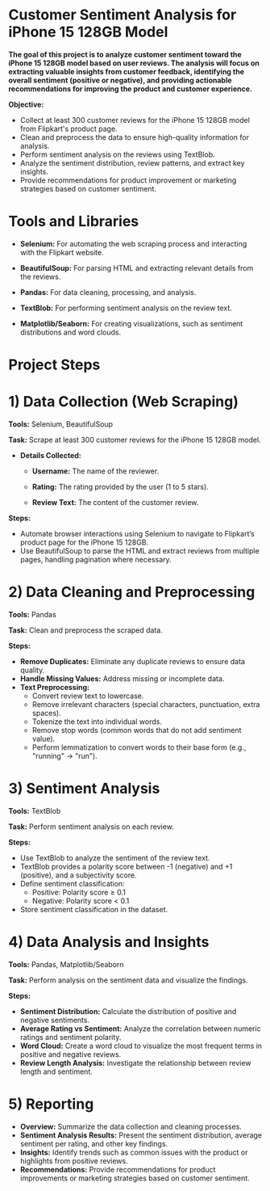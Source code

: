 # Customer Sentiment Analysis for iPhone 15 128GB Model

**The goal of this project is to analyze customer sentiment toward the iPhone 15 128GB model based on user reviews. The analysis will focus on extracting valuable insights from customer feedback, identifying the overall sentiment (positive or negative), and providing actionable recommendations for improving the product and customer experience.**

**Objective:**

- Collect at least 300 customer reviews for the iPhone 15 128GB model from Flipkart's product page.
- Clean and preprocess the data to ensure high-quality information for analysis.
- Perform sentiment analysis on the reviews using TextBlob.
- Analyze the sentiment distribution, review patterns, and extract key insights.
- Provide recommendations for product improvement or marketing strategies based on customer sentiment.

# Tools and Libraries

- **Selenium:** For automating the web scraping process and interacting with the Flipkart website.

- **BeautifulSoup:** For parsing HTML and extracting relevant details from the reviews.

- **Pandas:** For data cleaning, processing, and analysis.

- **TextBlob:** For performing sentiment analysis on the review text.

- **Matplotlib/Seaborn:** For creating visualizations, such as sentiment distributions and word clouds.

# Project Steps

# 1) Data Collection (Web Scraping)

**Tools:** Selenium, BeautifulSoup

**Task:** Scrape at least 300 customer reviews for the iPhone 15 128GB model.

- **Details Collected:**

    - **Username:** The name of the reviewer.

    - **Rating:** The rating provided by the user (1 to 5 stars).

    - **Review Text:** The content of the customer review.

**Steps:**

- Automate browser interactions using Selenium to navigate to Flipkart’s product page for the iPhone 15 128GB.
- Use BeautifulSoup to parse the HTML and extract reviews from multiple pages, handling pagination where necessary.

# 2) Data Cleaning and Preprocessing

**Tools:** Pandas

**Task:** Clean and preprocess the scraped data.

**Steps:**

- **Remove Duplicates:** Eliminate any duplicate reviews to ensure data quality.
- **Handle Missing Values:** Address missing or incomplete data.
- **Text Preprocessing:**
    - Convert review text to lowercase.
    - Remove irrelevant characters (special characters, punctuation, extra spaces).
    - Tokenize the text into individual words.
    - Remove stop words (common words that do not add sentiment value).
    - Perform lemmatization to convert words to their base form (e.g., "running" → "run").

# 3) Sentiment Analysis
**Tools:** TextBlob

**Task:** Perform sentiment analysis on each review.

**Steps:**
- Use TextBlob to analyze the sentiment of the review text.
- TextBlob provides a polarity score between -1 (negative) and +1 (positive), and a subjectivity score.
- Define sentiment classification:
    - Positive: Polarity score ≥ 0.1
    - Negative: Polarity score < 0.1
- Store sentiment classification in the dataset.

# 4) Data Analysis and Insights

**Tools:** Pandas, Matplotlib/Seaborn

**Task:** Perform analysis on the sentiment data and visualize the findings.

**Steps:**

- **Sentiment Distribution:** Calculate the distribution of positive and negative sentiments.
- **Average Rating vs Sentiment:** Analyze the correlation between numeric ratings and sentiment polarity.
- **Word Cloud:** Create a word cloud to visualize the most frequent terms in positive and negative reviews.
- **Review Length Analysis:** Investigate the relationship between review length and sentiment.

# 5) Reporting

- **Overview:** Summarize the data collection and cleaning processes.
- **Sentiment Analysis Results:** Present the sentiment distribution, average sentiment per rating, and other key findings.
- **Insights:** Identify trends such as common issues with the product or highlights from positive reviews.
- **Recommendations:** Provide recommendations for product improvements or marketing strategies based on customer sentiment.
